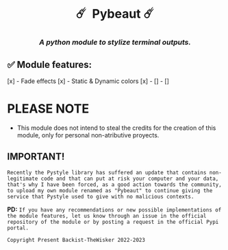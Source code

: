 # <p align="center">☄️ &nbsp;Pybeaut  ☄️</p>
### <p align="center">_A python module to stylize terminal outputs._</p>


## ✅ Module features:

[x] - Fade effects 
[x] -  Static & Dynamic colors
[x] -
[] -
[]

# PLEASE NOTE
- This module does not intend to steal the credits for the creation of this module, only for personal non-atributive proyects.

## IMPORTANT!
```Recently the Pystyle library has suffered an update that contains non-legitimate code and that can put at risk your computer and your data, that's why I have been forced, as a good action towards the community, to upload my own module renamed as "Pybeaut" to continue giving the service that Pystyle used to give with no malicious contexts.```

**PD:** ``If you have any recommendations or new possible implementations of the module features, let us know through an issue in the official repository of the module or by posting a request in the official Pypi portal.``

``Copyright Present Backist-TheWisker 2022-2023``

